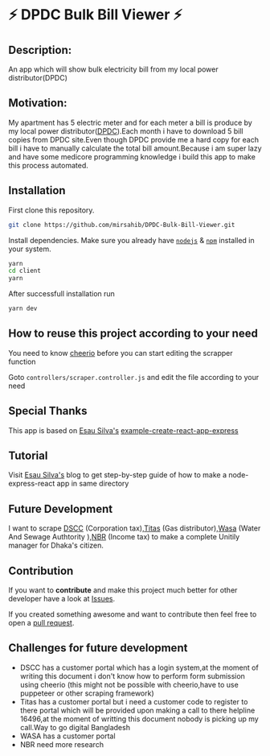 # ⚡️ DPDC Bulk Bill Viewer ⚡️

## Description:

An app which will show bulk electricity bill from my local power distributor(DPDC)

## Motivation:

My apartment has 5 electric meter and for each meter a bill is produce by my local power distributor([DPDC](https://dpdc.org.bd/)).Each month i have to download 5 bill copies from DPDC site.Even though DPDC provide me a hard copy for each bill i have to manually calculate the total bill amount.Because i am super lazy and have some medicore programming knowledge i build this app to make this process automated.

## Installation

First clone this repository.

```bash
git clone https://github.com/mirsahib/DPDC-Bulk-Bill-Viewer.git
```

Install dependencies. Make sure you already have [`nodejs`](https://nodejs.org/en/) & [`npm`](https://www.npmjs.com/) installed in your system.

```bash
yarn
cd client
yarn
```

After successfull installation run

```bash
yarn dev
```

## How to reuse this project according to your need

You need to know [cheerio](https://cheerio.js.org/) before you can start editing the scrapper function

Goto `controllers/scraper.controller.js` and edit the file according to your need

## Special Thanks

This app is based on [Esau Silva's](https://esausilva.com/) [example-create-react-app-express](https://github.com/esausilva/example-create-react-app-express)

## Tutorial

Visit [Esau Silva's](https://esausilva.com/2017/11/14/how-to-use-create-react-app-with-a-node-express-backend-api/) blog to get step-by-step guide of how to make a node-express-react app in same directory

## Future Development

I want to scrape [DSCC](http://www.dscc.gov.bd/) (Corporation tax),[Titas](https://www.titasgas.org.bd/) (Gas distributor),[Wasa](http://dwasa.org.bd/) (Water And Sewage Authtority ),[NBR](http://nbr.gov.bd/) (Income tax) to make a complete Unitily manager for Dhaka's citizen.

## Contribution

If you want to **contribute** and make this project much better for other developer have a look at [Issues](https://github.com/mirsahib/DPDC-Bulk-Bill-Viewer/issues).

If you created something awesome and want to contribute then feel free to open a [pull request](https://github.com/mirsahib/DPDC-Bulk-Bill-Viewer/pulls).

## Challenges for future development

- DSCC has a customer portal which has a login system,at the moment of writing this document i don't know how to perform form submission using cheerio (this might not be possible with cheerio,have to use puppeteer or other scraping framework)
- Titas has a customer portal but i need a customer code to register to there portal which will be provided upon making a call to there helpline 16496,at the moment of writting this document nobody is picking up my call.Way to go digital Bangladesh
- WASA has a customer portal
- NBR need more research

